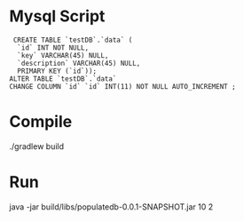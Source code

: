 # Mysql Script 

```
 CREATE TABLE `testDB`.`data` (
  `id` INT NOT NULL,
  `key` VARCHAR(45) NULL,
  `description` VARCHAR(45) NULL,
  PRIMARY KEY (`id`));
ALTER TABLE `testDB`.`data` 
CHANGE COLUMN `id` `id` INT(11) NOT NULL AUTO_INCREMENT ;

```
# Compile
./gradlew build

# Run
java -jar build/libs/populatedb-0.0.1-SNAPSHOT.jar 10 2